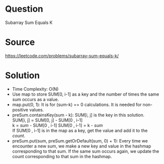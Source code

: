 # Question
Subarray Sum Equals K

# Source
https://leetcode.com/problems/subarray-sum-equals-k/

# Solution
- Time Complexity: O(N)
- Use map to store SUM[0, i-1] as a key and the number of times the same sum occurs as a value.
- map.put(0, 1): It is for (sum-k) == 0 calculations. It is needed for non-positive values.
- preSum.containsKey(sum - k): SUM[i, j] is the key in this solution.    
	SUM[i, j] = SUM[0, j] - SUM[0 , i-1]   
	k = *sum* - SUM[0 , i-1]
	SUM[0 , i-1] = k - *sum*  
	If SUM[0 , i-1] is in the map as a key, get the value and add it to the *count*.
- preSum.put(sum, preSum.getOrDefault(sum, 0) + 1): Every time we encounter a new sum, we make a new key and value in the hashmap corresponding to that sum. If the same sum occurs again, we update the count corresponding to that sum in the hashmap.